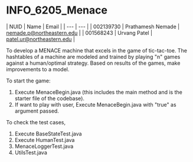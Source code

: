 # INFO_6205_Menace


| NUID	    | Name	            | Email |
| --- | --- |
| 002139730	| Prathamesh Nemade	| nemade.p@northeastern.edu |
| 001568243	| Urvang Patel	    | patel.ur@northeastern.edu |

To develop a MENACE machine that excels in the game of tic-tac-toe. The hashtables of a machine are modeled and trained by playing "n" games against a human/optimal strategy. Based on results of the games, make improvements to a model.

To start the game:
1. Execute MenaceBegin.java (this includes the main method and is the starter file of the codebase).
2. If want to play with user, Execute MenaceBegin.java with "true" as argument passed.


To check the test cases,
1. Execute BaseStateTest.java
2. Execute HumanTest.java
3. MenaceLoggerTest.java
4. UtilsTest.java
